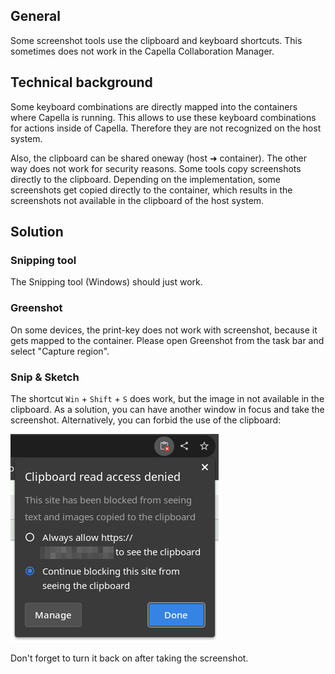 <!--
 ~ SPDX-FileCopyrightText: Copyright DB Netz AG and the capella-collab-manager contributors
 ~ SPDX-License-Identifier: Apache-2.0
 -->

## General

Some screenshot tools use the clipboard and keyboard shortcuts. This sometimes does not work in the Capella Collaboration Manager.

## Technical background

Some keyboard combinations are directly mapped into the containers where Capella is running. This allows to use these keyboard combinations for actions inside of Capella. Therefore they are not recognized on the host system.

Also, the clipboard can be shared oneway (host ➜ container). The other way does not work for security reasons. Some tools copy screenshots directly to the clipboard. Depending on the implementation, some screenshots get copied directly to the container, which results in the screenshots not available in the clipboard of the host system.

## Solution

### Snipping tool

The Snipping tool (Windows) should just work.

### Greenshot

On some devices, the print-key does not work with screenshot, because it gets mapped to the container. Please open Greenshot from the task bar and select "Capture region".

### Snip & Sketch

The shortcut `Win` + `Shift` + `S` does work, but the image in not available in the clipboard.
As a solution, you can have another window in focus and take the screenshot.
Alternatively, you can forbid the use of the clipboard:

![Forbid use of clipboard](clipboard.png)

Don't forget to turn it back on after taking the screenshot.
